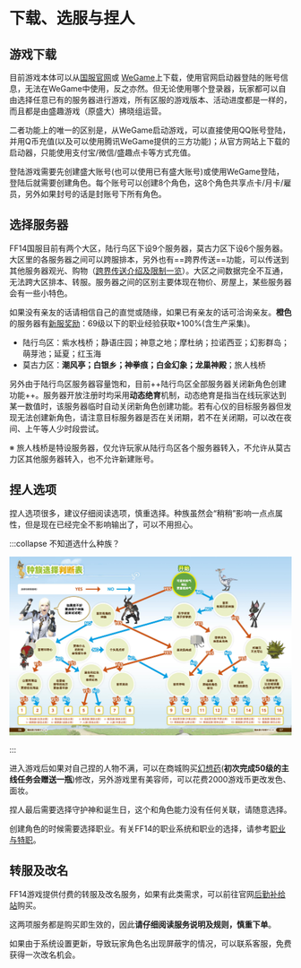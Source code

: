 # 下载、选服与捏人

## 游戏下载

目前游戏本体可以从[国服官网](http://ff.sdo.com/web7/index/index.html)或 [WeGame](https://www.wegame.com.cn/store/2000340)上下载，使用官网启动器登陆的账号信息，无法在WeGame中使用，反之亦然。但无论使用哪个登录器，玩家都可以自由选择任意已有的服务器进行游戏，所有区服的游戏版本、活动进度都是一样的，而且都是由盛趣游戏（原盛大）拂晓组运营。

二者功能上的唯一的区别是，从WeGame启动游戏，可以直接使用QQ账号登陆，并用Q币充值(以及可以使用腾讯WeGame提供的三方功能)；从官方网站上下载的启动器，只能使用支付宝/微信/盛趣点卡等方式充值。

登陆游戏需要先创建盛大账号(也可以使用已有盛大账号)或使用WeGame登陆，登陆后就需要创建角色。每个账号可以创建8个角色，这8个角色共享点卡/月卡/雇员，另外如果封号的话是封账号下所有角色。

## 选择服务器

FF14国服目前有两个大区，陆行鸟区下设9个服务器，莫古力区下设6个服务器。大区里的各服务器之间可以跨服排本，另外也有==跨界传送==功能，可以传送到其他服务器观光、购物（[跨界传送介绍及限制一览](https://ff14.huijiwiki.com/wiki/%E8%B7%A8%E7%95%8C%E4%BC%A0%E9%80%81)）。大区之间数据完全不互通，无法跨大区排本、转服。服务器之间的区别主要体现在物价、房屋上，某些服务器会有一些小特色。

如果没有亲友的话请相信自己的直觉或随缘，如果已有亲友的话可洽询亲友。**橙色**的服务器有[新服奖励](/basic/levelup.htm)：69级以下的职业经验获取+100%(含生产采集)。

* 陆行鸟区：紫水栈桥；静语庄园；神意之地；摩杜纳；拉诺西亚；幻影群岛；萌芽池；延夏；红玉海
* 莫古力区：**潮风亭；白银乡；神拳痕；白金幻象；龙巢神殿**；旅人栈桥

另外由于陆行鸟区服务器容量饱和，目前++陆行鸟区全部服务器关闭新角色创建功能++。服务器开放注册时均采用**动态绝育**机制，动态绝育是指当在线玩家达到某一数值时，该服务器临时自动关闭新角色创建功能。若有心仪的目标服务器但发现无法创建新角色，请注意目标服务器是否在关闭期，若不在关闭期，可以改在夜间、上午等人少时段尝试。

※ 旅人栈桥是特设服务器，仅允许玩家从陆行鸟区各个服务器转入，不允许从莫古力区其他服务器转入，也不允许新建账号。

## 捏人选项

捏人选项很多，建议仔细阅读选项，慎重选择。种族虽然会“稍稍”影响一点点属性，但是现在已经完全不影响输出了，可以不用担心。
<!-- 这里应该补几张图来着…用UI的双图并排界面 -->

:::collapse 不知道选什么种族？

![种族选择判断表](./char.assets/ff14_STmanual_12_13.jpg)

:::

进入游戏后如果对自己捏的人物不满，可以在商城购买[幻想药](http://act.ff.sdo.com/20170918Shop/mall.html#/detail/1)(**初次完成50级的主线任务会赠送一瓶**)修改，另外游戏里有美容师，可以花费2000游戏币更改发色、面妆。

捏人最后需要选择守护神和诞生日，这个和角色能力没有任何关联，请随意选择。

创建角色的时候需要选择职业。有关FF14的职业系统和职业的选择，请参考[职业与特职](./job.md)。

## 转服及改名

FF14游戏提供付费的转服及改名服务，如果有此类需求，可以前往官网[后勤补给站](http://act.ff.sdo.com/project/141028dgf/index.asp)购买。

这两项服务都是购买即生效的，因此**请仔细阅读服务说明及规则，慎重下单**。

如果由于系统设置更新，导致玩家角色名出现屏蔽字的情况，可以联系客服，免费获得一次改名机会。